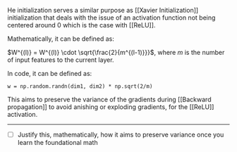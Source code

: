 He initialization serves a similar purpose as [[Xavier Initialization]] initialization that deals with the issue of an activation function not being centered around $0$ which is the case with [[ReLU]].

Mathematically, it can be defined as:

$W^{(l)} = W^{(l)} \cdot \sqrt{\frac{2}{m^{(l-1)}}}$, where $m$ is the number of input features to the current layer.

In code, it can be defined as:

```
w = np.random.randn(dim1, dim2) * np.sqrt(2/m)
```

This aims to preserve the variance of the gradients during [[Backward propagation]] to avoid anishing or exploding gradients, for the [[ReLU]] activation.


---
- [ ] Justify this, mathematically, how it aims to preserve variance once you learn the foundational math